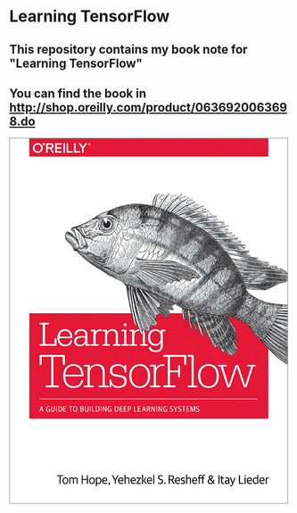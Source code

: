 # Learning TensorFlow
## This repository contains my book note for "Learning TensorFlow"
## You can find the book in http://shop.oreilly.com/product/0636920063698.do

![alt text](BookCover.jpg "Book Cover")
